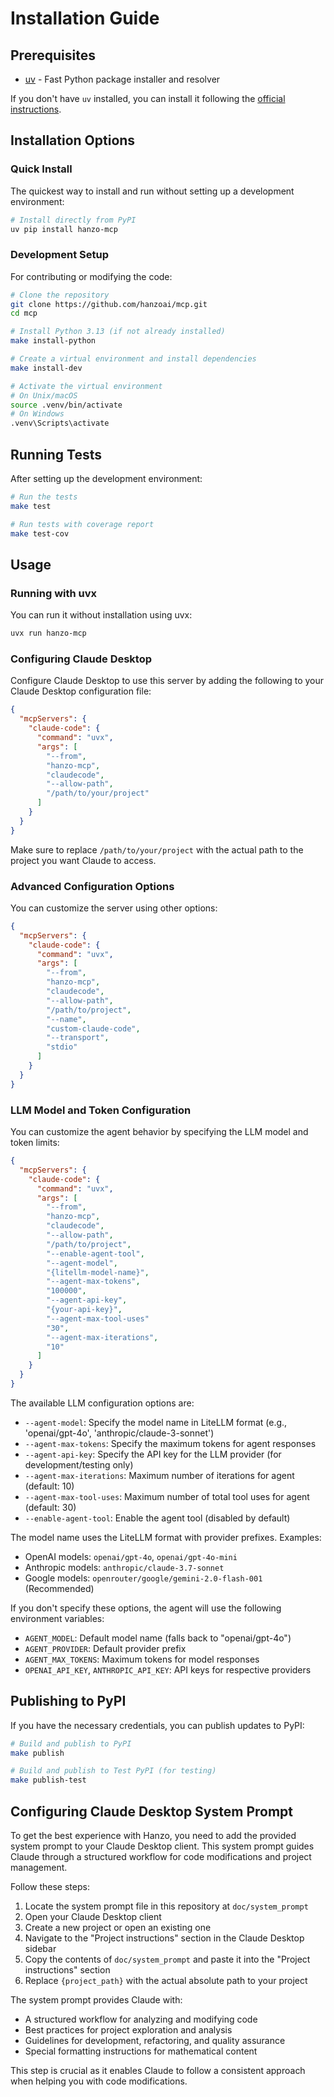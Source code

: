 # Installation Guide

## Prerequisites

- [uv](https://github.com/astral-sh/uv) - Fast Python package installer and resolver

If you don't have `uv` installed, you can install it following the [official instructions](https://github.com/astral-sh/uv#installation).

## Installation Options

### Quick Install

The quickest way to install and run without setting up a development environment:

```bash
# Install directly from PyPI
uv pip install hanzo-mcp
```

### Development Setup

For contributing or modifying the code:

```bash
# Clone the repository
git clone https://github.com/hanzoai/mcp.git
cd mcp

# Install Python 3.13 (if not already installed)
make install-python

# Create a virtual environment and install dependencies
make install-dev

# Activate the virtual environment
# On Unix/macOS
source .venv/bin/activate
# On Windows
.venv\Scripts\activate
```

## Running Tests

After setting up the development environment:

```bash
# Run the tests
make test

# Run tests with coverage report
make test-cov
```

## Usage

### Running with uvx

You can run it without installation using uvx:

```bash
uvx run hanzo-mcp
```

### Configuring Claude Desktop

Configure Claude Desktop to use this server by adding the following to your Claude Desktop configuration file:

```json
{
  "mcpServers": {
    "claude-code": {
      "command": "uvx",
      "args": [
        "--from",
        "hanzo-mcp",
        "claudecode",
        "--allow-path",
        "/path/to/your/project"
      ]
    }
  }
}
```

Make sure to replace `/path/to/your/project` with the actual path to the project you want Claude to access.

### Advanced Configuration Options

You can customize the server using other options:

```json
{
  "mcpServers": {
    "claude-code": {
      "command": "uvx",
      "args": [
        "--from",
        "hanzo-mcp",
        "claudecode",
        "--allow-path",
        "/path/to/project",
        "--name",
        "custom-claude-code",
        "--transport",
        "stdio"
      ]
    }
  }
}
```

### LLM Model and Token Configuration

You can customize the agent behavior by specifying the LLM model and token limits:

```json
{
  "mcpServers": {
    "claude-code": {
      "command": "uvx",
      "args": [
        "--from",
        "hanzo-mcp",
        "claudecode",
        "--allow-path",
        "/path/to/project",
        "--enable-agent-tool",
        "--agent-model",
        "{litellm-model-name}",
        "--agent-max-tokens",
        "100000",
        "--agent-api-key",
        "{your-api-key}",
        "--agent-max-tool-uses"
        "30",
        "--agent-max-iterations",
        "10"
      ]
    }
  }
}
```

The available LLM configuration options are:

- `--agent-model`: Specify the model name in LiteLLM format (e.g., 'openai/gpt-4o', 'anthropic/claude-3-sonnet')
- `--agent-max-tokens`: Specify the maximum tokens for agent responses
- `--agent-api-key`: Specify the API key for the LLM provider (for development/testing only)
- `--agent-max-iterations`: Maximum number of iterations for agent (default: 10)
- `--agent-max-tool-uses`: Maximum number of total tool uses for agent (default: 30)
- `--enable-agent-tool`: Enable the agent tool (disabled by default)

The model name uses the LiteLLM format with provider prefixes. Examples:

- OpenAI models: `openai/gpt-4o`, `openai/gpt-4o-mini`
- Anthropic models: `anthropic/claude-3.7-sonnet`
- Google models: `openrouter/google/gemini-2.0-flash-001` (Recommended)

If you don't specify these options, the agent will use the following environment variables:

- `AGENT_MODEL`: Default model name (falls back to "openai/gpt-4o")
- `AGENT_PROVIDER`: Default provider prefix
- `AGENT_MAX_TOKENS`: Maximum tokens for model responses
- `OPENAI_API_KEY`, `ANTHROPIC_API_KEY`: API keys for respective providers

## Publishing to PyPI

If you have the necessary credentials, you can publish updates to PyPI:

```bash
# Build and publish to PyPI
make publish

# Build and publish to Test PyPI (for testing)
make publish-test
```

## Configuring Claude Desktop System Prompt

To get the best experience with Hanzo, you need to add the provided system prompt to your Claude Desktop client. This system prompt guides Claude through a structured workflow for code modifications and project management.

Follow these steps:

1. Locate the system prompt file in this repository at `doc/system_prompt`
2. Open your Claude Desktop client
3. Create a new project or open an existing one
4. Navigate to the "Project instructions" section in the Claude Desktop sidebar
5. Copy the contents of `doc/system_prompt` and paste it into the "Project instructions" section
6. Replace `{project_path}` with the actual absolute path to your project

The system prompt provides Claude with:

- A structured workflow for analyzing and modifying code
- Best practices for project exploration and analysis
- Guidelines for development, refactoring, and quality assurance
- Special formatting instructions for mathematical content

This step is crucial as it enables Claude to follow a consistent approach when helping you with code modifications.
